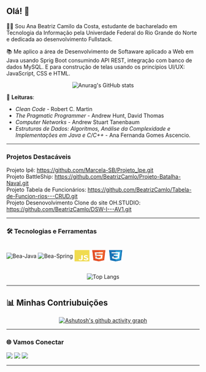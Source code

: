 
## Olá! 👋

👧🏽 Sou Ana Beatriz Camilo da Costa, estudante de bacharelado em Tecnologia da Informação pela Univerdade Federal do Rio Grande do Norte e dedicada ao desenvolvimento Fullstack.

📚 Me aplico a área de Desenvolvimento de Softaware aplicado a Web em Java usando Sprig Boot consumindo API REST, integração com banco de dados MySQL. E para construção de telas usando os princípios UI/UX: JavaScript, CSS e HTML. 

<div align="center">
  
  ![Anurag's GitHub stats](https://github-readme-stats.vercel.app/api?username=BeatrizCamlo&theme=midnight-purple&show_icons=true)
</div>

📖 **Leituras**: 
- *Clean Code* - Robert C. Martin
- *The Pragmatic Programmer* - Andrew Hunt, David Thomas
- *Computer Networks* - Andrew Stuart Tanenbaum
- *Estruturas de Dados: Algoritmos, Análise da Complexidade e Implementações em Java e C/C++* - Ana Fernanda Gomes Ascencio.

---

### Projetos Destacáveis
Projeto Ipê: https://github.com/Marcela-SB/Projeto_Ipe.git  
Projeto BattleShip: https://github.com/BeatrizCamlo/Projeto-Batalha-Naval.git  
Projeto Tabela de Funcionários: https://github.com/BeatrizCamlo/Tabela-de-Funcion-rios---CRUD.git  
Projeto Desenovolvimento Clone do site OH.STUDIO: https://github.com/BeatrizCamlo/DSW-I---AV1.git  

---
### 🛠️ Tecnologias e Ferramentas
<div style="display: inline_block"><br>
  
  <img align="center" alt="Bea-Java" height="30" width="40" src="https://img.shields.io/badge/Java-ED8B00?style=for-the-badge&logo=openjdk&logoColor=white">
  <img align="center" alt="Bea-Spring" height="30" width="40" src="https://img.shields.io/badge/Spring-6DB33F?style=for-the-badge&logo=spring&logoColor=white">
  <img align="center" alt="Bea-Js" height="30" width="40" src="https://raw.githubusercontent.com/devicons/devicon/master/icons/javascript/javascript-plain.svg">
  <img align="center" alt="Bea-HTML" height="30" width="40" src="https://raw.githubusercontent.com/devicons/devicon/master/icons/html5/html5-original.svg">
  <img align="center" alt="Bea-CSS" height="30" width="40" src="https://raw.githubusercontent.com/devicons/devicon/master/icons/css3/css3-original.svg">
</div><br>

<div align="center">
  
 ![Top Langs](https://github-readme-stats.vercel.app/api/top-langs/?username=BeatrizCamlo&layout=compact&theme=radical)
</div>

---

## 📊 Minhas Contriubuições

<div align="center">

  [![Ashutosh's github activity graph](https://github-readme-activity-graph.vercel.app/graph?username=BeatrizCamlo&theme=tokyo-night)](https://github.com/ashutosh00710/github-readme-activity-graph)


</div>

---

### 🌐 Vamos Conectar
<div> 
  <a href="https://instagram.com/beatriz.cmlo" target="_blank"><img src="https://img.shields.io/badge/-Instagram-%23E4405F?style=for-the-badge&logo=instagram&logoColor=white" target="_blank"></a>
  <a href = "mailto:abeatrizcamilo@gmail.com"><img src="https://img.shields.io/badge/-Gmail-%23333?style=for-the-badge&logo=gmail&logoColor=white" target="_blank"></a>
  <a href="https://www.linkedin.com/in/beatriz-camilo-b0683b253/" target="_blank"><img src="https://img.shields.io/badge/-LinkedIn-%230077B5?style=for-the-badge&logo=linkedin&logoColor=white" target="_blank"></a> 
</div>


---

